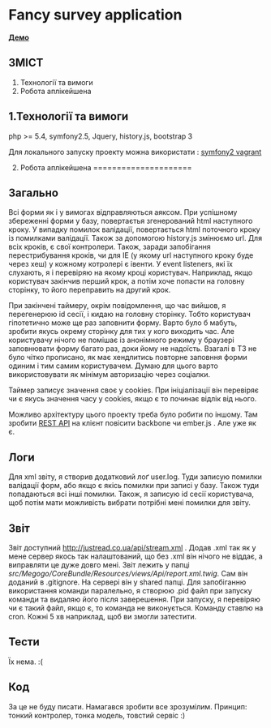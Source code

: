 Fancy survey application
========================

**[Демо](http://justread.co.ua)**

ЗМІСТ
-----
1.  Технології та вимоги
2.  Робота аплікейшена

1.Технології та вимоги
----------------------------------

php >= 5.4,  symfony2.5,  Jquery,  history.js,  bootstrap 3

Для локального запуску проекту можна використати : [symfony2 vagrant](https://github.com/irmantas/symfony2-vagrant)

2. Робота аплікейшена
=====================

Загально
-----

Всі форми як і у вимогах відправляються аяксом.  При успішному збереженні форми у базу, повертаєтья згенерований html наступного кроку.  У випадку помилок валідації,  повертається html поточного кроку із помилками валідації. Також за допомогою history.js змінюємо url.  Для всіх кроків, є свої контролери. Також, заради запобігання перестрибування кроків, чи для IE (у якому url наступного кроку буде через хеш) у кожному котролері є івенти. У event listeners, які їх слухають, я і перевіряю на якому кроці користувач.  Наприклад, якщо користувач закінчив перший крок, а потім хоче попасти на головну сторінку, то його переправить на другий крок. 

При  закінчені таймеру, окрім повідомлення, що час вийшов,  я  перегенерюю id сесії,  і кидаю на головну сторінку. Тобто користувач гіпотетично може ще раз заповнити форму.  Варто було б мабуть, зробити  якусь окрему сторінку для тих у кого виходить час. Але користувачу нічого не помішає із анонімного режиму у браузері заповнювати форму багато раз, доки йому не надоїсть. Взагалі в ТЗ не було чітко прописано, як має хендлитись повторне заповння форми одиним і тим самим користувачем. Думаю для цього варто використовувати  як мінімум авторизацію через соціалки. 

Таймер записує значення своє  у cookies.  При ініціалізації він перевіряє чи є якусь значення часу у cookies, якщо є то починає відлік від нього.

Можливо архітектуру цього проекту треба було робити по іншому.  Там зробити [REST API](http://welcometothebundle.com/symfony2-rest-api-the-best-2013-way/)  на клієнт повісити backbone чи ember.js  . Але уже як є.

Логи
----

Для xml звіту, я створив  додатковий лоґ user.log. Туди записую помилки валідації форм, або якщо є якісь помилки при записі у базу. Також туди попадаються всі інші помилки. Також, я записую id сесії користувача, щоб потім мати можливість вибрати потрібні мені помилки для звіту.

Звіт
----

Звіт доступний  http://justread.co.ua/api/stream.xml .  Додав .xml так як у мене сервер якось так налаштований, що без  .xml він нічого не віддає, а виправляти це дуже довго мені.  Звіт лежить у папці *src/Megogo/CoreBundle/Resources/views/Api/report.xml.twig*.  Сам він доданий в .gitignore. На сервері він у shared папці. Для запобіганню використання команди паралельно, я створюю .pid файл при запуску команди та видаляю його після заверешення.  При запуску, я перевіряю чи є такий файл, якщо є, то команда не виконується. Команду ставлю на cron. Кожні 5 хв наприклад, щоб ви змогли затестити. 

Тести
-----
Їх нема.  :(

Код
---
За це не буду писати.  Намагався зробити все зрозумілим. Принцип: тонкий контролер, тонка модель, товстий сервіс :)

